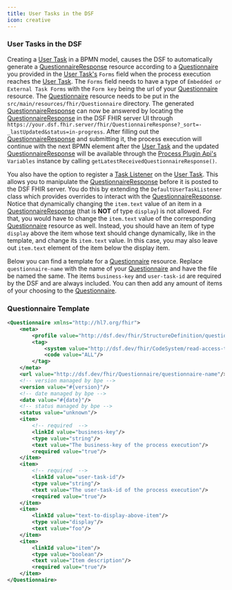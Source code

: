 ```yaml
---
title: User Tasks in the DSF
icon: creative
---
```


### User Tasks in the DSF

Creating a [User Task](../bpmn/user-tasks.md) in a BPMN model, causes the DSF to automatically generate a [QuestionnaireResponse](https://www.hl7.org/fhir/R4/questionnaireresponse.html) resource according to a [Questionnaire](https://www.hl7.org/fhir/R4/questionnaire.html) you provided in the [User Task's](../bpmn/user-tasks.md) `Forms` field when the process execution reaches the [User Task](../bpmn/user-tasks.md). The `Forms` field needs to have a type of `Embedded or External Task Forms` with the `Form key` being the url of your [Questionnaire](https://www.hl7.org/fhir/R4/questionnaire.html) resource. The [Questionnaire](https://www.hl7.org/fhir/R4/questionnaire.html) resource needs to be put in the `src/main/resources/fhir/Questionnaire` directory. The generated [QuestionnaireResponse](https://www.hl7.org/fhir/R4/questionnaireresponse.html) can now be answered by locating  the [QuestionnaireResponse](https://www.hl7.org/fhir/R4/questionnaireresponse.html) in the DSF FHIR server UI through `https://your.dsf.fhir.server/fhir/QuestionnaireResponse?_sort=-_lastUpdated&status=in-progress`. After filling out the [QuestionnaireResponse](https://www.hl7.org/fhir/R4/questionnaireresponse.html) and submitting it, the process execution will continue with the next BPMN element after the [User Task](../bpmn/user-tasks.md) and the updated [QuestionnaireResponse](https://www.hl7.org/fhir/R4/questionnaireresponse.html) will be available through the [Process Plugin Api's](../dsf/process-plugin-api.md) `Variables` instance by calling `getLatestReceivedQuestionnaireResponse()`.  

You also have the option to register a [Task Listener](https://docs.camunda.org/manual/7.21/user-guide/process-engine/delegation-code/#task-listener) on the [User Task](../bpmn/user-tasks.md). This allows you to manipulate the [QuestionnaireResponse](https://www.hl7.org/fhir/R4/questionnaireresponse.html) before it is posted to the DSF FHIR server. You do this by extending the `DefaultUserTaskListener` class which provides overrides to interact with the [QuestionnaireResponse](https://www.hl7.org/fhir/R4/questionnaireresponse.html). Notice that dynamically changing the `item.text` value of an item in a [QuestionnaireResponse](https://www.hl7.org/fhir/R4/questionnaireresponse.html) (that is **NOT** of type `display`) is not allowed. For that, you would have to change the `item.text` value of the corresponding [Questionnaire](https://www.hl7.org/fhir/R4/questionnaire.html) resource as well.  Instead, you should have an item of type `display` above the item whose text should change dynamically, like in the template, and change its `item.text` value. In this case, you may also leave out `item.text` element of the item below the display item.

Below you can find a template for a [Questionnaire](https://www.hl7.org/fhir/R4/questionnaire.html) resource. Replace `questionnaire-name` with the name of your [Questionnaire](https://www.hl7.org/fhir/R4/questionnaire.html) and have the file be named the same. The items `business-key` and `user-task-id` are required by the DSF and are always included. You can then add any amount of items of your choosing to the [Questionnaire](https://www.hl7.org/fhir/R4/questionnaire.html).

### Questionnaire Template
```xml
<Questionnaire xmlns="http://hl7.org/fhir">
    <meta>
        <profile value="http://dsf.dev/fhir/StructureDefinition/questionnaire|1.5.0"/>
        <tag>
            <system value="http://dsf.dev/fhir/CodeSystem/read-access-tag"/>
            <code value="ALL"/>
        </tag>
    </meta>
    <url value="http://dsf.dev/fhir/Questionnaire/questionnaire-name"/>     <!-- file name should be same as the name of your Questionnaire -->
    <!-- version managed by bpe -->
    <version value="#{version}"/>
    <!-- date managed by bpe -->
    <date value="#{date}"/>
    <!-- status managed by bpe -->
    <status value="unknown"/>
    <item>
        <!-- required  -->
        <linkId value="business-key"/>
        <type value="string"/>
        <text value="The business-key of the process execution"/>
        <required value="true"/>
    </item>
    <item>
        <!-- required  -->
        <linkId value="user-task-id"/>
        <type value="string"/>
        <text value="The user-task-id of the process execution"/>
        <required value="true"/>
    </item>
    <item>
        <linkId value="text-to-display-above-item"/>
        <type value="display"/>
        <text value="foo"/>
    </item>
    <item>
        <linkId value="item"/>
        <type value="boolean"/>
        <text value="Item description"/>
        <required value="true"/>
    </item>
</Questionnaire>
```